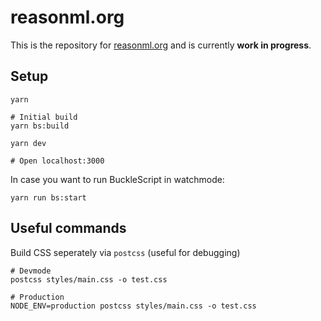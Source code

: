 # reasonml.org 

This is the repository for [reasonml.org](reasonml.org) and is currently **work
in progress**.

## Setup

```
yarn 

# Initial build
yarn bs:build

yarn dev

# Open localhost:3000
```

In case you want to run BuckleScript in watchmode:

```
yarn run bs:start
```

## Useful commands

Build CSS seperately via `postcss` (useful for debugging)

```
# Devmode
postcss styles/main.css -o test.css

# Production
NODE_ENV=production postcss styles/main.css -o test.css
```
